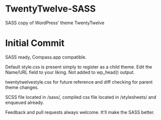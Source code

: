 TwentyTwelve-SASS
=================

SASS copy of WordPress' theme TwentyTwelve

Initial Commit
==============

SASS ready, Compass.app compatible.

Default style.css is present simply to register as a child theme. Edit the Name/URL field to your liking. Not added to wp_head() output.

twentytwelvestyle.css for future reference and diff checking for parent theme changes.

SCSS file located in /sass/, compiled css file located in /stylesheets/ and enqueued already.

Feedback and pull requests always welcome. It'll make the SASS better.